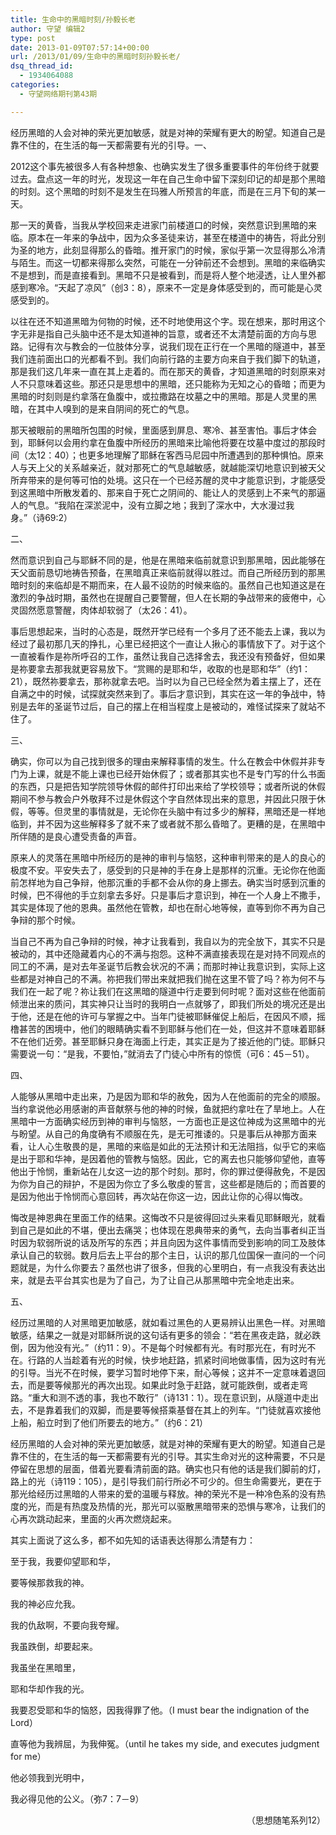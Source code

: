 ```yaml
---
title: 生命中的黑暗时刻/孙毅长老
author: 守望 编辑2
type: post
date: 2013-01-09T07:57:14+00:00
url: /2013/01/09/生命中的黑暗时刻孙毅长老/
dsq_thread_id:
  - 1934064088
categories:
  - 守望网络期刊第43期

---
```

<p style="text-align: left;">
  经历黑暗的人会对神的荣光更加敏感，就是对神的荣耀有更大的盼望。知道自己是靠不住的，在生活的每一天都需要有光的引导。<!--more-->一、
</p>

2012这个事先被很多人有各种想象、也确实发生了很多重要事件的年份终于就要过去。盘点这一年的时光，发现这一年在自己生命中留下深刻印记的却是那个黑暗的时刻。这个黑暗的时刻不是发生在玛雅人所预言的年底，而是在三月下旬的某一天。

那一天的黄昏，当我从学校回来走进家门前楼道口的时候，突然意识到黑暗的来临。原本在一年来的争战中，因为众多圣徒来访，甚至在楼道中的祷告，将此分别为圣的地方，此刻显得那么的昏暗。推开家门的时候，家似乎第一次显得那么冷清与陌生。而这一切都来得那么突然，可能在一分钟前还不会想到。黑暗的来临确实不是想到，而是直接看到。黑暗不只是被看到，而是将人整个地浸透，让人里外都感到寒冷。“天起了凉风”（创3：8），原来不一定是身体感受到的，而可能是心灵感受到的。

以往在还不知道黑暗为何物的时候，还不时地使用这个字。现在想来，那时用这个字无非是指自己头脑中还不是太知道神的旨意，或者还不太清楚前面的方向与思路。记得有次与教会的一位肢体分享，说我们现在正行在一个黑暗的隧道中，甚至我们连前面出口的光都看不到。我们向前行路的主要方向来自于我们脚下的轨道，那是我们这几年来一直在其上走着的。而在那天的黄昏，才知道黑暗的时刻原来对人不只意味着这些。那还只是思想中的黑暗，还只能称为无知之心的昏暗；而更为黑暗的时刻则是约拿落在鱼腹中，或拉撒路在坟墓之中的黑暗。那是人灵里的黑暗，在其中人嗅到的是来自阴间的死亡的气息。

那天被眼前的黑暗所包围的时候，里面感到屏息、寒冷、甚至害怕。事后才体会到，耶稣何以会用约拿在鱼腹中所经历的黑暗来比喻他将要在坟墓中度过的那段时间（太12：40）；也更多地理解了耶稣在客西马尼园中所遭遇到的那种惧怕。原来人与天上父的关系越亲近，就对那死亡的气息越敏感，就越能深切地意识到被天父所弃带来的是何等可怕的处境。这只在一个已经苏醒的灵中才能意识到，才能感受到这黑暗中所散发着的、那来自于死亡之阴间的、能让人的灵感到上不来气的那逼人的气息。“我陷在深淤泥中，没有立脚之地；我到了深水中，大水漫过我身。”（诗69:2）

<p style="text-align: left;" align="center">
  二、
</p>

然而意识到自己与耶稣不同的是，他是在黑暗来临前就意识到那黑暗，因此能够在天父面前恳切地祷告预备，在黑暗真正来临前就得以胜过。而自己所经历到的那黑暗时刻的来临却是不期而来，在人最不设防的时候来临的。虽然自己也知道这是在激烈的争战时期，虽然也在提醒自己要警醒，但人在长期的争战带来的疲倦中，心灵固然愿意警醒，肉体却软弱了（太26：41）。

事后思想起来，当时的心态是，既然开学已经有一个多月了还不能去上课，我以为经过了最初那几天的挣扎，心里已经把这个一直让人揪心的事情放下了。对于这个一直被看作是祢所呼召的工作，虽然让我自己选择舍去，我还没有预备好，但如果是祢要拿去那我就更容易放下。“赏赐的是耶和华，收取的也是耶和华”（约1：21），既然祢要拿去，那祢就拿去吧。当时以为自己已经全然为着主摆上了，还在自满之中的时候，试探就突然来到了。事后才意识到，其实在这一年的争战中，特别是去年的圣诞节过后，自己的摆上在相当程度上是被动的，难怪试探来了就站不住了。

<p style="text-align: left;" align="center">
  三、
</p>

确实，你可以为自己找到很多的理由来解释事情的发生。什么在教会中休假并非专门为上课，就是不能上课也已经开始休假了；或者那其实也不是专门写的什么书面的东西，只是把告知学院领导休假的邮件打印出来给了学校领导；或者所说的休假期间不参与教会户外敬拜不过是休假这个字自然体现出来的意思，并因此只限于休假，等等。但灵里的事情就是，无论你在头脑中有过多少的解释，黑暗还是一样地临到，并不因为这些解释多了就不来了或者就不那么昏暗了。更糟的是，在黑暗中所伴随的是良心遭受责备的声音。

原来人的灵落在黑暗中所经历的是神的审判与恼怒，这种审判带来的是人的良心的极度不安。平安失去了，感受到的只是神的手在身上是那样的沉重。无论你在他面前怎样地为自己争辩，他那沉重的手都不会从你的身上挪去。确实当时感到沉重的时候，巴不得他的手立刻拿去多好。只是事后才意识到，神在一个人身上不撒手，其实是体现了他的恩典。虽然他在管教，却也在耐心地等候，直等到你不再为自己争辩的那个时候。

当自己不再为自己争辩的时候，神才让我看到，我自以为的完全放下，其实不只是被动的，其中还隐藏着内心的不满与抱怨。这种不满直接表现在是对持不同观点的同工的不满，是对去年圣诞节后教会状况的不满；而那时神让我意识到，实际上这些都是对神自己的不满。祢把我们带出来就把我们抛在这里不管了吗？祢为何不与我们在一起了呢？祢让我们在这黑暗的隧道中行走要到何时呢？面对这些在他面前倾泄出来的质问，其实神只让当时的我明白一点就够了，即我们所处的境况还是出于他，还是在他的许可与掌握之中。当年门徒被耶稣催促上船后，在因风不顺，摇橹甚苦的困境中，他们的眼睛确实看不到耶稣与他们在一处，但这并不意味着耶稣不在他们近旁。甚至耶稣只身在海面上行走，其实正是为了接近他的门徒。耶稣只需要说一句：“是我，不要怕，”就消去了门徒心中所有的惊慌（可6：45－51）。

<p style="text-align: left;" align="center">
  四、
</p>

人能够从黑暗中走出来，乃是因为耶和华的赦免，因为人在他面前的完全的顺服。当约拿说他必用感谢的声音献祭与他的神的时候，鱼就把约拿吐在了旱地上。人在黑暗中一方面确实经历到神的审判与恼怒，一方面也正是这位神成为这黑暗中的光与盼望。从自己的角度确有不顺服在先，是无可推诿的。只是事后从神那方面来看，让人心生敬畏的是，黑暗的来临是如此的无法预计和无法阻挡，似乎它的来临是出于耶和华神，是因着他的管教与恼怒。因此，它的离去也只能够仰望他，直等他出于怜悯，重新站在儿女这一边的那个时刻。那时，你的罪过便得赦免，不是因为你为自己的辩护，不是因为你立了多么敬虔的誓言，这些都是随后的；而首要的是因为他出于怜悯而心意回转，再次站在你这一边，因此让你的心得以悔改。

悔改是神恩典在里面工作的结果。这悔改不只是彼得回过头来看见耶稣眼光，就看到自己是如此的不堪，便出去痛哭；也体现在恩典带来的勇气，去向当事者纠正当时因为软弱所说的话及所写的东西；并且向因为这件事情而受到影响的同工及肢体承认自己的软弱。数月后去上平台的那个主日，认识的那几位国保一直问的一个问题就是，为什么你要去？虽然也讲了很多，但我的心里明白，有一点我没有表达出来，就是去平台其实也是为了自己，为了让自己从那黑暗中完全地走出来。

<p style="text-align: left;" align="center">
  五、
</p>

经历过黑暗的人对黑暗更加敏感，就如看过黑色的人更易辨认出黑色一样。对黑暗敏感，结果之一就是对耶稣所说的这句话有更多的领会：“若在黑夜走路，就必跌倒，因为他没有光。”（约11：9）。不是每个时候都有光。有时那光在，有时光不在。行路的人当趁着有光的时候，快步地赶路，抓紧时间地做事情，因为这时有光的引导。当光不在时候，要学习暂时地停下来，耐心等候；这并不一定意味着退回去，而是要等候那光的再次出现。如果此时急于赶路，就可能跌倒，或者走弯路。“重大和测不透的事，我也不敢行”（诗131：1）。现在意识到，从隧道中走出去，不是靠着我们的双脚，而是要等候搭乘基督在其上的列车。“门徒就喜欢接他上船，船立时到了他们所要去的地方。”（约6：21）

经历黑暗的人会对神的荣光更加敏感，就是对神的荣耀有更大的盼望。知道自己是靠不住的，在生活的每一天都需要有光的引导。其实生命对光的这种需要，不只是停留在思想的层面，借着光要看清前面的路。确实也只有他的话是我们脚前的灯，路上的光（诗119：105），是引导我们前行所必不可少的。但生命需要光，更在于那光给经历过黑暗的人带来的爱的温暖与释放。神的荣光不是一种冷色系的没有热度的光，而是有热度及热情的光，那光可以驱散黑暗带来的恐惧与寒冷，让我们的心再次跳动起来，里面的火再次燃烧起来。

其实上面说了这么多，都不如先知的话语表达得那么清楚有力：

至于我，我要仰望耶和华，

要等候那救我的神。

我的神必应允我。

我的仇敌啊，不要向我夸耀。

我虽跌倒，却要起来。

我虽坐在黑暗里，

耶和华却作我的光。

我要忍受耶和华的恼怒，因我得罪了他。（I must bear the indignation of the Lord）

直等他为我辨屈，为我伸冤。（until he takes my side, and executes judgment for me）

他必领我到光明中，

我必得见他的公义。（弥7：7－9）

<p style="text-align: right;">
  （思想随笔系列12）
</p>